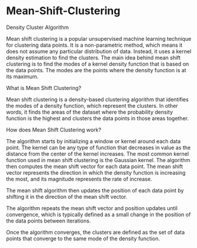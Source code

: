# Mean-Shift-Clustering
Density Cluster Algorithm

Mean shift clustering is a popular unsupervised machine learning technique for clustering data points. It is a non-parametric method, which means it does not assume any particular distribution of data. Instead, it uses a kernel density estimation to find the clusters. The main idea behind mean shift clustering is to find the modes of a kernel density function that is based on the data points. The modes are the points where the density function is at its maximum.

What is Mean Shift Clustering?

Mean shift clustering is a density-based clustering algorithm that identifies the modes of a density function, which represent the clusters. In other words, it finds the areas of the dataset where the probability density function is the highest and clusters the data points in those areas together.

How does Mean Shift Clustering work?

The algorithm starts by initializing a window or kernel around each data point. The kernel can be any type of function that decreases in value as the distance from the center of the kernel increases. The most common kernel function used in mean shift clustering is the Gaussian kernel.
The algorithm then computes the mean shift vector for each data point. The mean shift vector represents the direction in which the density function is increasing the most, and its magnitude represents the rate of increase. 

The mean shift algorithm then updates the position of each data point by shifting it in the direction of the mean shift vector.

The algorithm repeats the mean shift vector and position updates until convergence, which is typically defined as a small change in the position of the data points between iterations.

Once the algorithm converges, the clusters are defined as the set of data points that converge to the same mode of the density function.
